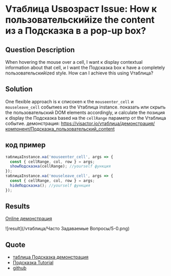 # Vтаблица Usвозраст Issue: How к пользовательскийize the content из a Подсказка в a pop-up box?

## Question Description

When hovering the mouse over a cell, I want к display contextual information about that cell, и I want the Подсказка box к have a completely пользовательскийized style. How can I achieve this using Vтаблица?

## Solution

One flexible approach is к списокen к the `mouseenter_cell` и `mouseleave_cell` событиеs из the Vтаблица instance. показать или скрыть the пользовательский DOM elements accordingly, и calculate the позиция к display the Подсказка based на the `cellRange` параметр от the Vтаблица событие. демонстрация: https://visactor.io/vтаблица/демонстрация/компонент/Подсказка_пользовательский_content

## код пример

```javascript
таблицаInstance.на('mouseenter_cell', args => {
  const { cellRange, col, row } = args;
  showПодсказка(cellRange); //yourself функция
});
таблицаInstance.на('mouseleave_cell', args => {
  const { cellRange, col, row } = args;
  hideПодсказка(); //yourself функция
});
```

## Results

[Online демонстрация](https://visactor.io/vтаблица/демонстрация/компонент/Подсказка_пользовательский_content)

![result](/vтаблица/Часто Задаваемые Вопросы/5-0.png)

## Quote

- [таблица Подсказка демонстрация](https://visactor.io/vтаблица/демонстрация/компонент/Подсказка_пользовательский_content)
- [Подсказка Tutorial](https://visactor.io/vтаблица/guide/компонентs/Подсказка)
- [github](https://github.com/VisActor/Vтаблица)
